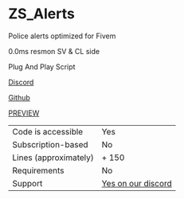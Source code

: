 # ZS_Alerts
Police alerts optimized for Fivem

0.0ms resmon SV & CL side

Plug And Play Script

[Discord](https://discord.gg/vsu2GpKUDG)

[Github](https://github.com/NachoASD/ZS_Alerts)

[PREVIEW](https://streamable.com/aoumu9)

|                                       |                               |
|---------------------------------------|-------------------------------|
| Code is accessible                    | Yes                           |
| Subscription-based                    | No                            |
| Lines (approximately)                 | + 150                         |
| Requirements                          | No                            |
| Support                               | [Yes on our discord](https://discord.gg/vsu2GpKUDG)            |
